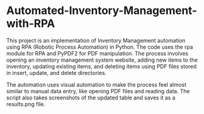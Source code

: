 # Automated-Inventory-Management-with-RPA

This project is an implementation of Inventory Management automation using RPA (Robotic Process Automation) in Python. The code uses the rpa module for RPA and PyPDF2 for PDF manipulation. The process involves opening an inventory management system website, adding new items to the inventory, updating existing items, and deleting items using PDF files stored in insert, update, and delete directories.

The automation uses visual automation to make the process feel almost similar to manual data entry, like opening PDF files and reading data. The script also takes screenshots of the updated table and saves it as a results.png file.
